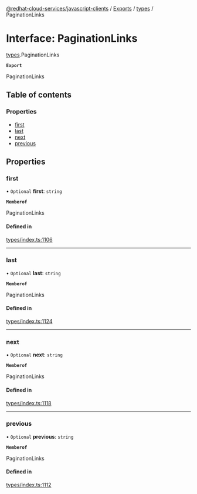 [@redhat-cloud-services/javascript-clients](../README.md) / [Exports](../modules.md) / [types](../modules/types.md) / PaginationLinks

# Interface: PaginationLinks

[types](../modules/types.md).PaginationLinks

**`Export`**

PaginationLinks

## Table of contents

### Properties

- [first](types.PaginationLinks.md#first)
- [last](types.PaginationLinks.md#last)
- [next](types.PaginationLinks.md#next)
- [previous](types.PaginationLinks.md#previous)

## Properties

### first

• `Optional` **first**: `string`

**`Memberof`**

PaginationLinks

#### Defined in

[types/index.ts:1106](https://github.com/RedHatInsights/javascript-clients/blob/main/packages/rbac/types/index.ts#L1106)

___

### last

• `Optional` **last**: `string`

**`Memberof`**

PaginationLinks

#### Defined in

[types/index.ts:1124](https://github.com/RedHatInsights/javascript-clients/blob/main/packages/rbac/types/index.ts#L1124)

___

### next

• `Optional` **next**: `string`

**`Memberof`**

PaginationLinks

#### Defined in

[types/index.ts:1118](https://github.com/RedHatInsights/javascript-clients/blob/main/packages/rbac/types/index.ts#L1118)

___

### previous

• `Optional` **previous**: `string`

**`Memberof`**

PaginationLinks

#### Defined in

[types/index.ts:1112](https://github.com/RedHatInsights/javascript-clients/blob/main/packages/rbac/types/index.ts#L1112)
